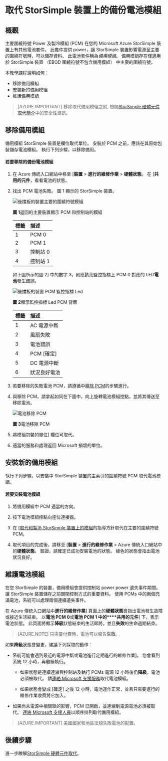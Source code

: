 <properties 
   pageTitle="取代 StorSimple 裝置上的電池 |Microsoft Azure"
   description="說明如何移除、 取代和維護 StorSimple 裝置上的備份電池模組。"
   services="storsimple"
   documentationCenter=""
   authors="alkohli"
   manager="carmonm"
   editor="" />
<tags 
   ms.service="storsimple"
   ms.devlang="NA"
   ms.topic="article"
   ms.tgt_pltfrm="NA"
   ms.workload="TBD"
   ms.date="08/17/2016"
   ms.author="alkohli" />

# <a name="replace-the-backup-battery-module-on-your-storsimple-device"></a>取代 StorSimple 裝置上的備份電池模組

## <a name="overview"></a>概觀

主要圍繞符號 Power 及製冷模組 (PCM) 在您的 Microsoft Azure StorSimple 裝置上有其他電池套件。 此套件提供 power，讓 StorSimple 裝置影響電源至主要的圍繞符號時，可以儲存資料。 此電池套件稱為*備用模組*。 備用模組存在僅適用於 StorSimple 裝置 （EBOD 圍繞符號不包含備用模組） 中主要的圍繞符號。 

本教學課程說明如何︰

- 移除備用模組 
- 安裝新的備用模組
- 維護備用模組

>[AZURE.IMPORTANT] 移除取代備用模組之前, 檢閱[StorSimple 硬體元件取代簡介](storsimple-hardware-component-replacement.md)中的安全性資訊。

## <a name="remove-the-backup-battery-module"></a>移除備用模組

備用模組 StorSimple 裝置是欄位取代單位。 安裝於 PCM 之前，應該在其原始包裝儲存電池模組。 執行下列步驟，以移除備用。

#### <a name="to-remove-the-backup-battery-module"></a>若要移除的備份電池模組

1. 在 Azure 傳統入口網站中移至 [**裝置** > **進行的維修作業** > **硬體狀態**。 在 [**共用的元件**，看看電池的狀態。

2. 找出 PCM 電池失敗。 圖 1 顯示的 StorSimple 裝置。

    ![後擋板的裝置主要的圍繞符號模組](./media/storsimple-battery-replacement/IC740994.png)

    **圖 1**返回的主要裝置顯示 PCM 和控制站的模組

  	|標籤|描述|
  	|:----|:----------|
  	|1|PCM 0|
  	|2|PCM 1|
  	|3|控制站 0|
  	|4|控制站 1|

    如下圖所示的圖 2] 中的數字 3，則應該亮監控指標上 PCM 0 對應的 LED**電池**發生錯誤。

    ![後擋板的裝置 PCM 監控指標 Led](./media/storsimple-battery-replacement/IC740992.png)

    **圖 2**顯示監控指標 Led PCM 背面

  	|標籤|描述|
  	|:---|:-----------|
  	|1|AC 電源中斷|
  	|2|風扇失敗|
  	|3|電池錯誤|
  	|4|PCM [確定]|
  	|5|DC 電源中斷|
  	|6|狀況良好電池|

3. 若要移除的失敗電池 PCM，請遵循中[移除 PCM](storsimple-power-cooling-module-replacement.md#remove-a-pcm)的步驟進行。

4. 與移除 PCM，請拿起如同在下圖中，向上旋轉電池模組控點，並將其傳送至移除電池。

    ![電池移除 PCM](./media/storsimple-battery-replacement/IC741019.png)

    **圖 3**電池移除 PCM

5. 將模組包裝的單位] 欄位可取代。

6. 適當的服務和處理返回 Microsoft 損壞的單位。

## <a name="install-a-new-backup-battery-module"></a>安裝新的備用模組

執行下列步驟，以安裝中 StorSimple 裝置的主索引的圍繞符號 PCM 取代電池模組。

#### <a name="to-install-the-battery-module"></a>若要安裝電池模組

1. 將備用模組中 PCM 適當的方向。

2. 按下電池模組控點向座位連接器。

3. 在 [[取代和製冷 StorSimple 裝置上的模組](storsimple-power-cooling-module-replacement.md)的指導方針取代在主要的圍繞符號 PCM。

4. 取代項目的完成後，請移至 [**裝置** > **進行的維修作業** > Azure 傳統入口網站中的**硬體狀態**。 驗證，請確定已成功安裝電池的狀態。 綠色的狀態會指出電池狀況良好。

## <a name="maintain-the-backup-battery-module"></a>維護電池模組

在您 StorSimple 的裝置，備用模組會提供控制站 power power 遺失事件期間。 讓 StorSimple 裝置儲存之前關閉控制方式的重要資料。 使用 PCMs 中的兩個充滿電池，系統可以處理兩個連續遺失事件。

在 Azure 傳統入口網站中**進行的維修作業**] 頁面上的**硬體狀態**會指出電池發生故障或接近生活結束。 以**電池 PCM 0**或**電池 PCM 1 中的****共用的元件**] 下，表示電池狀態。 此頁面將顯示**降級**狀態結束的生活即將，並且**失敗**的生命週期結束。 

>[AZURE.NOTE] 只需要付費時，電池可以報告**失敗**。
 
如果**降級**狀態會變更，建議下列採取的動作︰

- 系統可能會遇到最近的電源中斷或電池進行定期進行的維修作業]。 您會看到系統 12 小時，再繼續執行。

    - 如果狀態是連續連線與控制站及執行 PCMs 電源 12 小時後仍**降級**，電池必須被取代。 請[連絡 Microsoft 支援服務](storsimple-contact-microsoft-support.md)取代電池模組。

    - 如果狀態會變成 [確定] 之後 12 小時，電池運作正常，並且只需要進行的維修作業收費將它加入。

- 如果尚未電源中相關聯的影響，PCM 已開啟，並連線到電源電池必須被取代。 [連絡 Microsoft 支援人員](storsimple-contact-microsoft-support.md)以順序排列取代備用模組。

>[AZURE.IMPORTANT] 美國國家和地區法規失敗電池的配置。 

## <a name="next-steps"></a>後續步驟

進一步瞭解[StorSimple 硬體元件取代](storsimple-hardware-component-replacement.md)。
